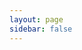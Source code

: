 ```yaml
---
layout: page
sidebar: false
---
```


<script setup lang="ts">
  import Layout from "../vue/playground/components/shared/Layout.vue";
  import Editor from "../vue/playground/view/Editor.vue"
</script>

<Layout>
  <Editor />
</Layout>

